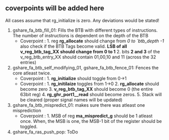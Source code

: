 ## coverpoints will be added here

All cases assume that rg_initialize is zero. Any deviations would be stated!  

1. gshare_fa_btb_fill_01: Fills the BTB with different types of instructions. The number of instructions is dependent on the depth of the BTB
   - Coverpoint : 1. reg **rg_allocate** should change from *0 to `btb_depth -1* also check if the BTB Tags become valid. **LSB of all v_reg_btb_tag_XX should change from 0 to 1** 2. bits **2 and 3** of the v_reg_btb_entry_XX should contain 01,00,10 and 11 (across the 32 entries) 
2. gshare_fa_btb_self_modifying_01, gshare_fa_btb_fence_01: Fences the core atleast twice. 
   - Coverpoint : 1. **rg_initialize** should toggle from 0->1 
   - Coverpoint : 1. **rg_initilaize** toggles from 1->0 2. **rg_allocate** should become zero 3. **v_reg_btb_tag_XX** should become 0 (the entire 63bit reg) 4. **rg_ghr_port1__read** should become zeros. 5. Stack will be cleared (proper signal names will be updated)
3. gshare_fa_btb_mispredict_01: makes sure there was atleast one misprediction
   - Coverpoint : 1. MSB of reg **ma_mispredict_g** should be 1 atleast once. When, the MSB is one, the MSB-1 bit of the register should be toggled.
4. gshare_fa_ras_push_pop: ToDo
